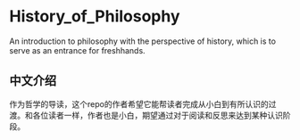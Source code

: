 # History_of_Philosophy
An introduction to philosophy with the perspective of history, which is to serve as an entrance for freshhands.

## 中文介绍
作为哲学的导读，这个repo的作者希望它能帮读者完成从小白到有所认识的过渡。和各位读者一样，作者也是小白，期望通过对于阅读和反思来达到某种认识阶段。
